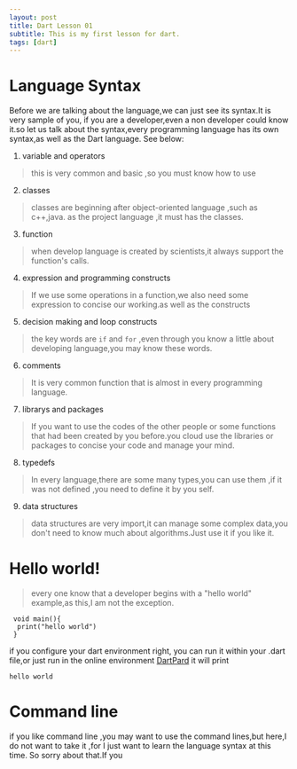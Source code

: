 ```yaml
---
layout: post
title: Dart Lesson 01
subtitle: This is my first lesson for dart.
tags: [dart]
---
```

# Language Syntax
Before we are talking about the language,we can just see its syntax.It is very sample of you, if you are a developer,even a non developer could know it.so let us  talk about the syntax,every programming language  has its own syntax,as well as the Dart language. See below:

1. variable and operators
> this is very common and basic ,so you must know how to use
2. classes
> classes are beginning after object-oriented language ,such as c++,java. as the project language ,it must has the classes.
3. function
> when  develop language is created by scientists,it always support the function's calls.
4. expression and programming constructs
>  If we use some operations in a function,we also need some expression to concise our working.as well as the constructs
5. decision making and loop constructs
> the key words are `if` and `for` ,even through you know  a little about developing language,you may know these words.
6. comments
> It is very common function that is almost in every programming language.
7. librarys and packages
> If you want to use the codes of the other people or some functions that had been created by you before.you cloud use the libraries or packages to concise your code and manage your mind.
8. typedefs
> In every language,there are some many types,you can use them ,if it was not defined ,you need to define it by you self.
9. data structures
> data structures are very import,it can manage some complex data,you don't need to know much about algorithms.Just use it if you like it. 

# Hello world!
> every one know that a developer begins with a "hello world" example,as this,I am not the exception.
```
 void main(){
  print("hello world")
 }
```
if you configure your dart environment right, you can run it within your .dart file,or just run in the online environment  [DartPard](https://dartpad.dartlang.org/)
it will print
```
hello world
```

# Command line
if you like command line ,you may want to use the command lines,but here,I do not want to take it ,for I just want to learn the language syntax at this time. So sorry about that.If you

#

